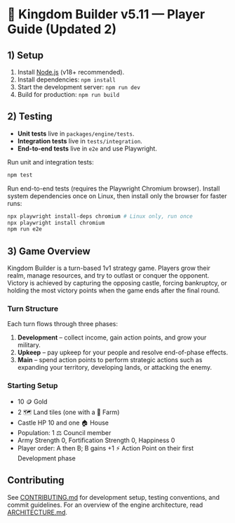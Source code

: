 # 👑 Kingdom Builder v5.11 — Player Guide (Updated 2)

## 1) Setup

1. Install [Node.js](https://nodejs.org/) (v18+ recommended).
2. Install dependencies: `npm install`
3. Start the development server: `npm run dev`
4. Build for production: `npm run build`

## 2) Testing

- **Unit tests** live in `packages/engine/tests`.
- **Integration tests** live in `tests/integration`.
- **End-to-end tests** live in `e2e` and use Playwright.

Run unit and integration tests:

```bash
npm test
```

Run end-to-end tests (requires the Playwright Chromium browser). Install system
dependencies once on Linux, then install only the browser for faster runs:

```bash
npx playwright install-deps chromium # Linux only, run once
npx playwright install chromium
npm run e2e
```

## 3) Game Overview

Kingdom Builder is a turn-based 1v1 strategy game. Players grow their realm, manage resources, and try to outlast or conquer the opponent. Victory is achieved by capturing the opposing castle, forcing bankruptcy, or holding the most victory points when the game ends after the final round.

### Turn Structure

Each turn flows through three phases:

1. **Development** – collect income, gain action points, and grow your military.
2. **Upkeep** – pay upkeep for your people and resolve end-of-phase effects.
3. **Main** – spend action points to perform strategic actions such as expanding your territory, developing lands, or attacking the enemy.

### Starting Setup

- 10 🪙 Gold
- 2 🗺️ Land tiles (one with a 🌾 Farm)
- Castle HP 10 and one 🏠 House
- Population: 1 ⚖️ Council member
- Army Strength 0, Fortification Strength 0, Happiness 0
- Player order: A then B; B gains +1 ⚡️ Action Point on their first Development phase

## Contributing

See [CONTRIBUTING.md](CONTRIBUTING.md) for development setup, testing conventions,
and commit guidelines. For an overview of the engine architecture, read
[ARCHITECTURE.md](docs/ARCHITECTURE.md).
